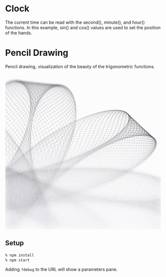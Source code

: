 # Clock
The current time can be read with the second(), minute(), and hour() functions. In this example, sin() and cos() values are used to set the position of the hands.

# Pencil Drawing
Pencil drawing, visualization of the beauty of the trigonometric functions.

![](screenshot.jpg)


## Setup
```
% npm install
% npm start
```

Adding `?debug` to the URL will show a parameters pane.

